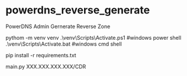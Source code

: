 # powerdns_reverse_generate
 PowerDNS Admin Gernerate Reverse Zone

pythom -m venv venv
 .\venv\Scripts\Activate.ps1 #windows power shell
 .\venv\Scripts\Activate.bat #windows cmd shell
 
pip install -r requirements.txt

main.py XXX.XXX.XXX.XXX/CDR